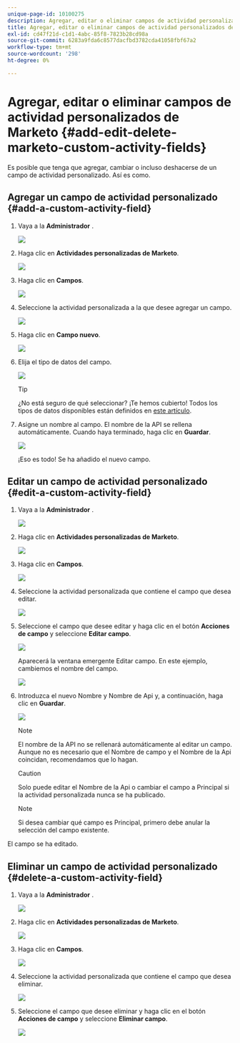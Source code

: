 ```yaml
---
unique-page-id: 10100275
description: Agregar, editar o eliminar campos de actividad personalizados de Marketo - Documentos de Marketo - Documentación del producto
title: Agregar, editar o eliminar campos de actividad personalizados de Marketo
exl-id: cd47f21d-c1d1-4abc-85f8-7823b28cd98a
source-git-commit: 6283a9fda6c8577dacfbd3782cda41058fbf67a2
workflow-type: tm+mt
source-wordcount: '298'
ht-degree: 0%

---
```


# Agregar, editar o eliminar campos de actividad personalizados de Marketo {#add-edit-delete-marketo-custom-activity-fields}

Es posible que tenga que agregar, cambiar o incluso deshacerse de un campo de actividad personalizado. Así es como.

## Agregar un campo de actividad personalizado {#add-a-custom-activity-field}

1. Vaya a la **Administrador** .

   ![](assets/add-edit-delete-marketo-custom-activity-fields-1.png)

1. Haga clic en **Actividades personalizadas de Marketo**.

   ![](assets/add-edit-delete-marketo-custom-activity-fields-2.png)

1. Haga clic en **Campos**.

   ![](assets/add-edit-delete-marketo-custom-activity-fields-3.png)

1. Seleccione la actividad personalizada a la que desee agregar un campo.

   ![](assets/add-edit-delete-marketo-custom-activity-fields-4.png)

1. Haga clic en **Campo nuevo**.

   ![](assets/add-edit-delete-marketo-custom-activity-fields-5.png)

1. Elija el tipo de datos del campo.

   ![](assets/add-edit-delete-marketo-custom-activity-fields-6.png)

   >[!TIP]
   >
   >¿No está seguro de qué seleccionar? ¡Te hemos cubierto! Todos los tipos de datos disponibles están definidos en [este artículo](/help/marketo/product-docs/administration/field-management/custom-field-type-glossary.md).

1. Asigne un nombre al campo. El nombre de la API se rellena automáticamente. Cuando haya terminado, haga clic en **Guardar**.

   ![](assets/add-edit-delete-marketo-custom-activity-fields-7.png)

   ¡Eso es todo! Se ha añadido el nuevo campo.

## Editar un campo de actividad personalizado {#edit-a-custom-activity-field}

1. Vaya a la **Administrador** .

   ![](assets/add-edit-delete-marketo-custom-activity-fields-8.png)

1. Haga clic en **Actividades personalizadas de Marketo**.

   ![](assets/add-edit-delete-marketo-custom-activity-fields-9.png)

1. Haga clic en **Campos**.

   ![](assets/add-edit-delete-marketo-custom-activity-fields-10.png)

1. Seleccione la actividad personalizada que contiene el campo que desea editar.

   ![](assets/add-edit-delete-marketo-custom-activity-fields-11.png)

1. Seleccione el campo que desee editar y haga clic en el botón **Acciones de campo** y seleccione **Editar campo**.

   ![](assets/add-edit-delete-marketo-custom-activity-fields-12.png)

   Aparecerá la ventana emergente Editar campo. En este ejemplo, cambiemos el nombre del campo.

   ![](assets/add-edit-delete-marketo-custom-activity-fields-13.png)

1. Introduzca el nuevo Nombre y Nombre de Api y, a continuación, haga clic en **Guardar**.

   ![](assets/add-edit-delete-marketo-custom-activity-fields-14.png)

   >[!NOTE]
   >
   >El nombre de la API no se rellenará automáticamente al editar un campo. Aunque no es necesario que el Nombre de campo y el Nombre de la Api coincidan, recomendamos que lo hagan.

   >[!CAUTION]
   >
   >Solo puede editar el Nombre de la Api o cambiar el campo a Principal si la actividad personalizada nunca se ha publicado.

   >[!NOTE]
   >
   >Si desea cambiar qué campo es Principal, primero debe anular la selección del campo existente.

El campo se ha editado.

## Eliminar un campo de actividad personalizado {#delete-a-custom-activity-field}

1. Vaya a la **Administrador** .

   ![](assets/add-edit-delete-marketo-custom-activity-fields-15.png)

1. Haga clic en **Actividades personalizadas de Marketo**.

   ![](assets/add-edit-delete-marketo-custom-activity-fields-16.png)

1. Haga clic en **Campos**.

   ![](assets/add-edit-delete-marketo-custom-activity-fields-17.png)

1. Seleccione la actividad personalizada que contiene el campo que desea eliminar.

   ![](assets/add-edit-delete-marketo-custom-activity-fields-18.png)

1. Seleccione el campo que desee eliminar y haga clic en el botón **Acciones de campo** y seleccione **Eliminar campo**.

   ![](assets/add-edit-delete-marketo-custom-activity-fields-19.png)
